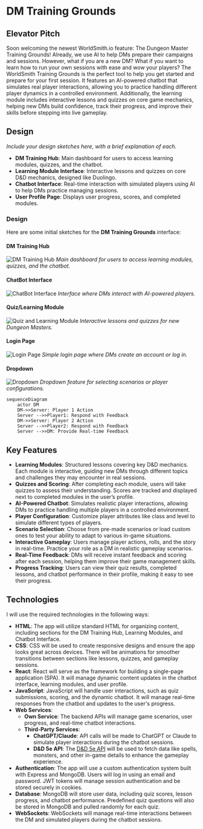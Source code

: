 # DM Training Grounds

## Elevator Pitch
Soon welcoming the newest WorldSmith.io feature: The Dungeon Master Training Grounds! Already, we use AI to help DMs prepare their campaigns and sessions. However, what if you are a new DM? What if you want to learn how to run your own sessions with ease and wow your players? The WorldSmith Training Grounds is the perfect tool to help you get started and prepare for your first session. It features an AI-powered chatbot that simulates real player interactions, allowing you to practice handling different player dynamics in a controlled environment. Additionally, the learning module includes interactive lessons and quizzes on core game mechanics, helping new DMs build confidence, track their progress, and improve their skills before stepping into live gameplay.

## Design
*Include your design sketches here, with a brief explanation of each.*

- **DM Training Hub**: Main dashboard for users to access learning modules, quizzes, and the chatbot.
- **Learning Module Interface**: Interactive lessons and quizzes on core D&D mechanics, designed like Duolingo.
- **Chatbot Interface**: Real-time interaction with simulated players using AI to help DMs practice managing sessions.
- **User Profile Page**: Displays user progress, scores, and completed modules.

### Design

Here are some initial sketches for the **DM Training Grounds** interface:

#### DM Training Hub
![DM Training Hub](./ReadMeImages/DM_Training_Grounds_Homepage.png)
*Main dashboard for users to access learning modules, quizzes, and the chatbot.*

#### ChatBot Interface
![ChatBot Interface](./ReadMeImages/ChatBot.png)
*Interface where DMs interact with AI-powered players.*

#### Quiz/Learning Module
![Quiz and Learning Module](./ReadMeImages/Quiz:Learning.png)
*Interactive lessons and quizzes for new Dungeon Masters.*

#### Login Page
![Login Page](./ReadMeImages/Login.png)
*Simple login page where DMs create an account or log in.*

#### Dropdown
![Dropdown](./ReadMeImages/Dropdown.png)
*Dropdown feature for selecting scenarios or player configurations.*

```mermaid
sequenceDiagram
    actor DM
    DM->>Server: Player 1 Action
    Server -->>Player1: Respond with Feedback
    DM->>Server: Player 2 Action
    Server -->>Player2: Respond with Feedback
    Server -->>DM: Provide Real-time Feedback
```


## Key Features
- **Learning Modules**: Structured lessons covering key D&D mechanics. Each module is interactive, guiding new DMs through different topics and challenges they may encounter in real sessions.
- **Quizzes and Scoring**: After completing each module, users will take quizzes to assess their understanding. Scores are tracked and displayed next to completed modules in the user’s profile.
- **AI-Powered Chatbot**: Simulates realistic player interactions, allowing DMs to practice handling multiple players in a controlled environment.
- **Player Configuration**: Customize player attributes like class and level to simulate different types of players.
- **Scenario Selection**: Choose from pre-made scenarios or load custom ones to test your ability to adapt to various in-game situations.
- **Interactive Gameplay**: Users manage player actions, rolls, and the story in real-time. Practice your role as a DM in realistic gameplay scenarios.
- **Real-Time Feedback**: DMs will receive instant feedback and scoring after each session, helping them improve their game management skills.
- **Progress Tracking**: Users can view their quiz results, completed lessons, and chatbot performance in their profile, making it easy to see their progress.

## Technologies
I will use the required technologies in the following ways:

- **HTML**: The app will utilize standard HTML for organizing content, including sections for the DM Training Hub, Learning Modules, and Chatbot Interface.
- **CSS**: CSS will be used to create responsive designs and ensure the app looks great across devices. There will be animations for smoother transitions between sections like lessons, quizzes, and gameplay sessions.
- **React**: React will serve as the framework for building a single-page application (SPA). It will manage dynamic content updates in the chatbot interface, learning modules, and user profile.
- **JavaScript**: JavaScript will handle user interactions, such as quiz submissions, scoring, and the dynamic chatbot. It will manage real-time responses from the chatbot and updates to the user's progress.
- **Web Services**:
  - **Own Service**: The backend APIs will manage game scenarios, user progress, and real-time chatbot interactions.
  - **Third-Party Services**:
    - **ChatGPT/Claude**: API calls will be made to ChatGPT or Claude to simulate player interactions during the chatbot sessions.
    - **D&D 5e API**: The [D&D 5e API](https://www.dnd5eapi.co/) will be used to fetch data like spells, monsters, and other in-game details to enhance the gameplay experience.
- **Authentication**: The app will use a custom authentication system built with Express and MongoDB. Users will log in using an email and password. JWT tokens will manage session authentication and be stored securely in cookies.
- **Database**: MongoDB will store user data, including quiz scores, lesson progress, and chatbot performance. Predefined quiz questions will also be stored in MongoDB and pulled randomly for each quiz.
- **WebSockets**: WebSockets will manage real-time interactions between the DM and simulated players during the chatbot sessions.
